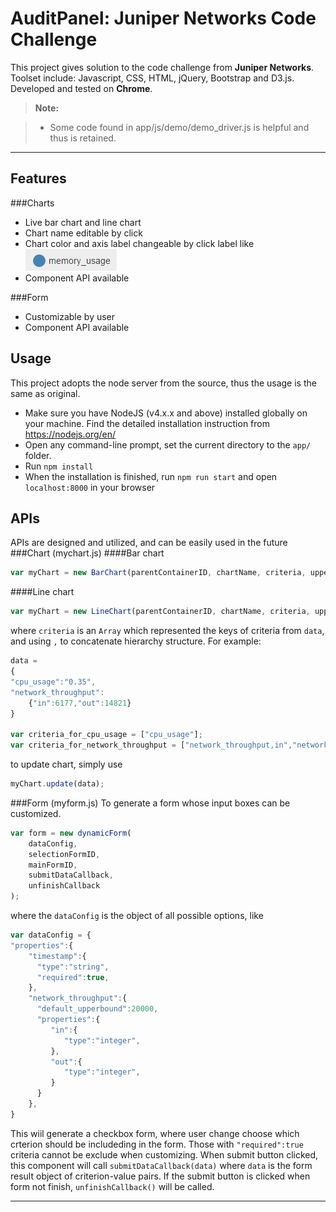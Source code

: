 AuditPanel: Juniper Networks Code Challenge
===================


This project gives solution to the code challenge from **Juniper Networks**. 
Toolset include: Javascript, CSS, HTML, jQuery, Bootstrap and D3.js.
Developed and tested on **Chrome**.

> **Note:**

> - Some code found in app/js/demo/demo_driver.js is helpful and thus is retained.

----------
Features
-------------
###Charts
* Live bar chart and line chart
* Chart name editable by click
* Chart color and axis label changeable by click label like ![label](img/label.png "chart lahel")
* Component API available

###Form
* Customizable by user
* Component API available

Usage
-------------
This project adopts the node server from the source, thus the usage is the same as original.

* Make sure you have NodeJS (v4.x.x and above) installed globally on your machine. Find the detailed installation instruction from https://nodejs.org/en/ 
* Open any command-line prompt, set the current directory to the `app/` folder.
* Run `npm install`
* When the installation is finished, run `npm run start` and open `localhost:8000` in your browser


APIs
-------------
APIs are designed and utilized, and can be easily used in the future
###Chart (mychart.js)
####Bar chart
```javascript
var myChart = new BarChart(parentContainerID, chartName, criteria, upperBound);
```
####Line chart
```javascript
var myChart = new LineChart(parentContainerID, chartName, criteria, upperBound);
```
where `criteria` is an `Array` which represented the keys of criteria from `data`, and using `,` to concatenate hierarchy structure. For example:
```javascript
data = 
{
"cpu_usage":"0.35",
"network_throughput":
	{"in":6177,"out":14821}
}

var criteria_for_cpu_usage = ["cpu_usage"];
var criteria_for_network_throughput = ["network_throughput,in","network_throughput,out"];
```
to update chart, simply use
```javascript
myChart.update(data);
```

###Form (myform.js)
To generate a form whose input boxes can be customized.
```javascript
var form = new dynamicForm(
	dataConfig,
	selectionFormID,
	mainFormID, 
	submitDataCallback, 
	unfinishCallback
);
```
where the `dataConfig` is the object of all possible options, like
```javascript
var dataConfig = {
"properties":{
    "timestamp":{
      "type":"string",
      "required":true,
    },
    "network_throughput":{
      "default_upperbound":20000,
      "properties":{
         "in":{
            "type":"integer",
         },
         "out":{
            "type":"integer",
         }
      }
    },
}
```
This wiil generate a checkbox form, where user change choose which crterion should be includeding in the form. Those with `"required":true` criteria cannot be exclude when customizing.
When submit button clicked, this component will call `submitDataCallback(data)` where `data` is the form result object of criterion-value pairs. If the submit button is clicked when form not finish, `unfinishCallback()` will be called.

----------


